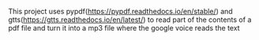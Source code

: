 This project uses pypdf(https://pypdf.readthedocs.io/en/stable/) and gtts(https://gtts.readthedocs.io/en/latest/) 
to read part of the contents of a pdf file and turn it into a mp3 file where the google voice reads the text

